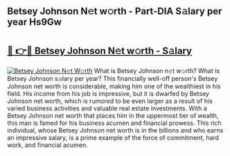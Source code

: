 ## Betsey Johnson N𝚎t w𝚘rth - Part-DIA S𝚊lary per year Hs9Gw

# <h2><a href="http://gc08ppm.nevu.top/?p=Betsey+Johnson">🔗 👉🔴 Betsey Johnson N𝚎t w𝚘rth - S𝚊lary</a></h2>

[![Betsey Johnson N𝚎t W𝚘rth](https://i.imgur.com/Oavwk0R.jpeg)](http://gc08ppm.nevu.top/?p=Betsey+Johnson)
What is Betsey Johnson n𝚎t w𝚘rth? What is Betsey Johnson s𝚊lary per year?
This financially well-off person's Betsey Johnson net worth is considerable, making him one of the wealthiest in his field. His income from his job is impressive, but it is dwarfed by Betsey Johnson net worth, which is rumored to be even larger as a result of his varied business activities and valuable real estate investments. With a Betsey Johnson net worth that places him in the uppermost tier of wealth, this man is famed for his business acumen and financial prowess. This rich individual, whose Betsey Johnson net worth is in the billions and who earns an impressive salary, is a prime example of the force of commitment, hard work, and financial acumen.
